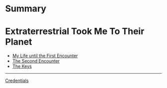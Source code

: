 # Summary

# Extraterrestrial Took Me To Their Planet

- [My Life until the First Encounter](./1_my_life_until_the_first_encounter.md)
- [The Second Encounter](./2_the_second_encounter.md)
- [The Keys](./3_the_keys.md)

---

[Credentials]()
